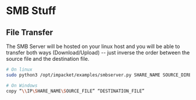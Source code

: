 # SMB Stuff 

## File Transfer 
The SMB Server will be hosted on your linux host and you will be able to transfer both ways (Download/Upload) --  just inverse the order between the source file and the destination file.
```bash
# On linux
sudo python3 /opt/impacket/examples/smbserver.py SHARE_NAME SOURCE_DIRECTORY -smb2support

# On Windows
copy “\\IP\SHARE_NAME\SOURCE_FILE” “DESTINATION_FILE”
```
